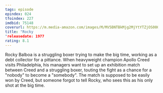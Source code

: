 ```yaml
---
tags: episode
epindex: 024
tfoindex: 227
imdbid: 75148
coverurl: https://m.media-amazon.com/images/M/MV5BNTBkMjg2MjYtYTZjOS00ODQ0LTg0MDEtM2FiNmJmOGU1NGEwXkEyXkFqcGdeQXVyMjUzOTY1NTc@._V1_SX202_CR0,0,202,300_.jpg
title: "Rocky
"releasedate: 1977
rating: 8.1
---
```


Rocky Balboa is a struggling boxer trying to make the big time, working as a debt collector for a pittance. When heavyweight champion Apollo Creed visits Philadelphia, his managers want to set up an exhibition match between Creed and a struggling boxer, touting the fight as a chance for a "nobody" to become a "somebody". The match is supposed to be easily won by Creed, but someone forgot to tell Rocky, who sees this as his only shot at the big time.